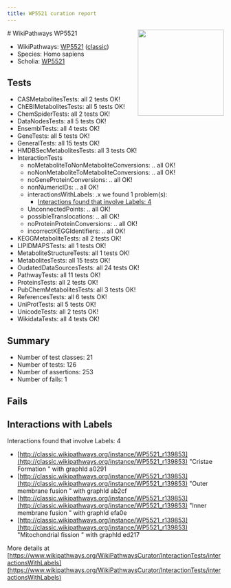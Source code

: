```yaml
---
title: WP5521 curation report
---
```


<img style="float: right; width: 200px" src="https://upload.wikimedia.org/wikipedia/commons/thumb/8/83/Wplogo_with_text_500.png/640px-Wplogo_with_text_500.png" />
# WikiPathways WP5521

* WikiPathways: [WP5521](https://wikipathways.org/pathways/WP5521) ([classic](https://classic.wikipathways.org/instance/WP5521))
* Species: Homo sapiens
* Scholia: [WP5521](https://scholia.toolforge.org/wikipathways/WP5521)
## Tests
* CASMetabolitesTests: all 2 tests OK!
* ChEBIMetabolitesTests: all 5 tests OK!
* ChemSpiderTests: all 2 tests OK!
* DataNodesTests: all 5 tests OK!
* EnsemblTests: all 4 tests OK!
* GeneTests: all 5 tests OK!
* GeneralTests: all 15 tests OK!
* HMDBSecMetabolitesTests: all 3 tests OK!
* InteractionTests
    * noMetaboliteToNonMetaboliteConversions: .. all OK!
    * noNonMetaboliteToMetaboliteConversions: .. all OK!
    * noGeneProteinConversions: .. all OK!
    * nonNumericIDs: .. all OK!
    * interactionsWithLabels: .x we found 1 problem(s):
        * [Interactions found that involve Labels: 4](#630d267b)
    * UnconnectedPoints: .. all OK!
    * possibleTranslocations: .. all OK!
    * noProteinProteinConversions: .. all OK!
    * incorrectKEGGIdentifiers: .. all OK!
* KEGGMetaboliteTests: all 2 tests OK!
* LIPIDMAPSTests: all 1 tests OK!
* MetaboliteStructureTests: all 1 tests OK!
* MetabolitesTests: all 15 tests OK!
* OudatedDataSourcesTests: all 24 tests OK!
* PathwayTests: all 11 tests OK!
* ProteinsTests: all 2 tests OK!
* PubChemMetabolitesTests: all 3 tests OK!
* ReferencesTests: all 6 tests OK!
* UniProtTests: all 5 tests OK!
* UnicodeTests: all 2 tests OK!
* WikidataTests: all 4 tests OK!


## Summary

* Number of test classes: 21
* Number of tests: 126
* Number of assertions: 253
* Number of fails: 1

## Fails

<a name="630d267b" />

## Interactions with Labels

Interactions found that involve Labels: 4

* [http://classic.wikipathways.org/instance/WP5521_r139853](http://classic.wikipathways.org/instance/WP5521_r139853) "Cristae Formation
" with graphId a0291
* [http://classic.wikipathways.org/instance/WP5521_r139853](http://classic.wikipathways.org/instance/WP5521_r139853) "Outer membrane fusion
" with graphId ab2cf
* [http://classic.wikipathways.org/instance/WP5521_r139853](http://classic.wikipathways.org/instance/WP5521_r139853) "Inner membrane fusion
" with graphId efa0e
* [http://classic.wikipathways.org/instance/WP5521_r139853](http://classic.wikipathways.org/instance/WP5521_r139853) "Mitochondrial fission
" with graphId ed217


More details at [https://www.wikipathways.org/WikiPathwaysCurator/InteractionTests/interactionsWithLabels](https://www.wikipathways.org/WikiPathwaysCurator/InteractionTests/interactionsWithLabels)

